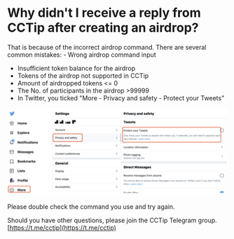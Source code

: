 # Why didn't I receive a reply from CCTip after creating an airdrop?

That is because of the incorrect airdrop command. There are several common mistakes: - Wrong airdrop command input

* Insufficient token balance for the airdrop   
* Tokens of the airdrop not supported in CCTip   
* Amount of airdropped tokens &lt;= 0   
* The No. of participants in the airdrop &gt;99999   
* In Twitter, you ticked "More - Privacy and safety - Protect your Tweets"   

![](../../.gitbook/assets/image%20%2864%29.png)

Please double check the command you use and try again.

Should you have other questions, please join the CCTip Telegram group. [https://t.me/cctip](https://t.me/cctip)

## 

